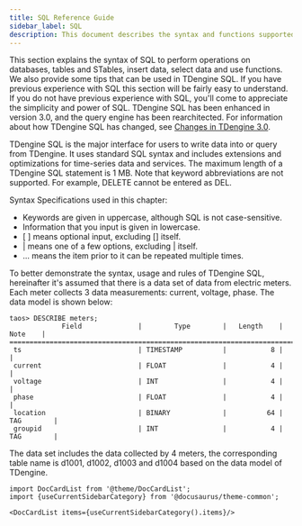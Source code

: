 ```yaml
---
title: SQL Reference Guide
sidebar_label: SQL
description: This document describes the syntax and functions supported by TDengine SQL.
---
```


This section explains the syntax of SQL to perform operations on databases, tables and STables, insert data, select data and use functions. We also provide some tips that can be used in TDengine SQL. If you have previous experience with SQL this section will be fairly easy to understand. If you do not have previous experience with SQL, you'll come to appreciate the simplicity and power of SQL. TDengine SQL has been enhanced in version 3.0, and the query engine has been rearchitected. For information about how TDengine SQL has changed, see [Changes in TDengine 3.0](../taos-sql/changes).

TDengine SQL is the major interface for users to write data into or query from TDengine. It uses standard SQL syntax and includes extensions and optimizations for time-series data and services. The maximum length of a TDengine SQL statement is 1 MB. Note that keyword abbreviations are not supported. For example, DELETE cannot be entered as DEL.

Syntax Specifications used in this chapter:

- Keywords are given in uppercase, although SQL is not case-sensitive.
- Information that you input is given in lowercase.
- \[ \] means optional input, excluding [] itself.
- | means one of a few options, excluding | itself.
- ... means the item prior to it can be repeated multiple times.

To better demonstrate the syntax, usage and rules of TDengine SQL, hereinafter it's assumed that there is a data set of data from electric meters. Each meter collects 3 data measurements: current, voltage, phase. The data model is shown below:

```
taos> DESCRIBE meters;
             Field              |        Type        |   Length    |    Note    |
=================================================================================
 ts                             | TIMESTAMP          |           8 |            |
 current                        | FLOAT              |           4 |            |
 voltage                        | INT                |           4 |            |
 phase                          | FLOAT              |           4 |            |
 location                       | BINARY             |          64 | TAG        |
 groupid                        | INT                |           4 | TAG        |
```

The data set includes the data collected by 4 meters, the corresponding table name is d1001, d1002, d1003 and d1004 based on the data model of TDengine.

```mdx-code-block
import DocCardList from '@theme/DocCardList';
import {useCurrentSidebarCategory} from '@docusaurus/theme-common';

<DocCardList items={useCurrentSidebarCategory().items}/>
```
